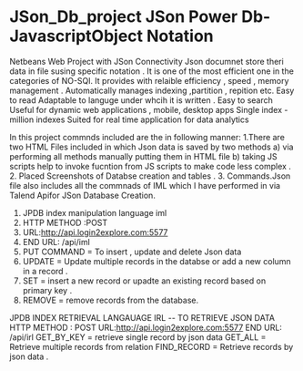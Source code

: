 # JSon_Db_project  JSon Power Db- JavascriptObject Notation
Netbeans Web Project with JSon Connectivity
Json documnet store theri data in file susing specific notation .
It is one of the most efficient one in the categories of NO-SQl.
It provides with relaible efficiency , speed , memory management .
Automatically manages indexing ,partition , repition etc.
Easy to read 
Adaptable to languge under whcih it is written .
Easy to search 
Useful for dynamic web applications , mobile, desktop apps
Single index -million indexes
Suited for real time application for data analytics 

In  this project commnds included are the in following  manner:
1.There are two HTML Files included in which Json data is saved by two methods 
a) via performing all methods manually putting them in HTML file 
b) taking JS scripts help to invoke fucntion from JS scripts to make code less complex .
2. Placed Screenshots of Databse creation and tables .
3. Commands.Json file also includes all the commnads of IML which I have performed in via Talend Apifor JSon Database Creation.





1. JPDB index manipulation language iml  
2. HTTP METHOD :POST
3. URL:http://api.login2explore.com:5577
4. END URL: /api/iml
5. PUT COMMAND = To insert , update and delete Json data
6. UPDATE = Update multiple records in the databse or add a new column in a record .
7. SET = insert a new record or upadte an existing record based on primary key .
8. REMOVE = remove records from the database. 

JPDB INDEX RETRIEVAL LANGAUAGE IRL -- TO RETRIEVE JSON  DATA 
HTTP METHOD : POST 
URL:http://api.login2explore.com:5577 END URL: /api/irl
GET_BY_KEY = retrieve single record by json data 
GET_ALL = Retrieve multiple records from relation
FIND_RECORD = Retrieve records by json data .



